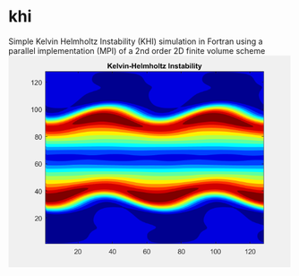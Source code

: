 # khi
Simple Kelvin Helmholtz Instability (KHI) simulation in Fortran using a parallel implementation (MPI) of a 2nd order 2D finite volume scheme
![Alt Text](https://github.com/sophmaca/khi/blob/master/EX_DAT_files/testAnimatedKHI.gif)
